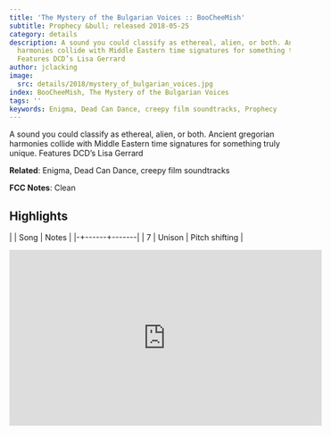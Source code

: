 ```yaml
---
title: 'The Mystery of the Bulgarian Voices :: BooCheeMish'
subtitle: Prophecy &bull; released 2018-05-25
category: details
description: A sound you could classify as ethereal, alien, or both. Ancient gregorian
  harmonies collide with Middle Eastern time signatures for something truly unique.
  Features DCD’s Lisa Gerrard
author: jclacking
image:
  src: details/2018/mystery_of_bulgarian_voices.jpg
index: BooCheeMish, The Mystery of the Bulgarian Voices
tags: ''
keywords: Enigma, Dead Can Dance, creepy film soundtracks, Prophecy
---
```

A sound you could classify as ethereal, alien, or both. Ancient gregorian harmonies collide with Middle Eastern time signatures for something truly unique. Features DCD’s Lisa Gerrard<!--more-->

**Related**: Enigma, Dead Can Dance, creepy film soundtracks

**FCC Notes**: Clean

## Highlights

| | Song | Notes |
|-+------+-------|
| 7 | Unison | Pitch shifting |

<div class="tlo-detail-video"><iframe width="560" height="315" src="https://www.youtube.com/embed/Rc8QRI6lXb8" frameborder="0" allow="autoplay; encrypted-media" allowfullscreen></iframe></div>

